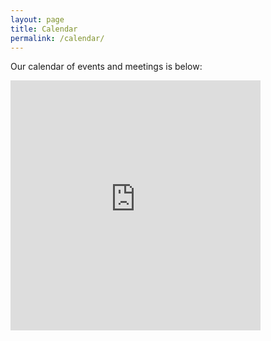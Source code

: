```yaml
---
layout: page
title: Calendar
permalink: /calendar/
---
```


Our calendar of events and meetings is below:
<iframe src="https://calendar.google.com/calendar/embed?height=400&wkst=1&bgcolor=%23ffffff&ctz=America%2FChicago&showTitle=0&showPrint=0&showCalendars=1&src=OGFkMjU5NmFkOGNiZWNlZmExNmE2NDY4MjFmYTc0N2JlYjU5Mzc3ZDYxMTU0ZWFmMmZkODcyYzc5YjZlN2ViNkBncm91cC5jYWxlbmRhci5nb29nbGUuY29t&color=%23D81B60" style="border-width:0" width="400" height="400" frameborder="0" scrolling="no"></iframe>
